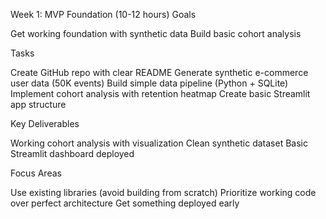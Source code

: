 Week 1: MVP Foundation (10-12 hours)
Goals

Get working foundation with synthetic data
Build basic cohort analysis

Tasks

 Create GitHub repo with clear README
 Generate synthetic e-commerce user data (50K events)
 Build simple data pipeline (Python + SQLite)
 Implement cohort analysis with retention heatmap
 Create basic Streamlit app structure

Key Deliverables

Working cohort analysis with visualization
Clean synthetic dataset
Basic Streamlit dashboard deployed

Focus Areas

Use existing libraries (avoid building from scratch)
Prioritize working code over perfect architecture
Get something deployed early